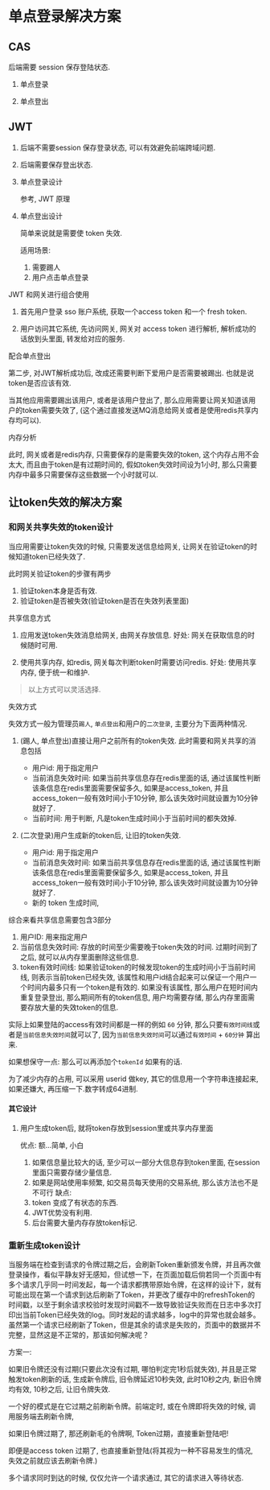 # 单点登录解决方案

## CAS

后端需要 session 保存登陆状态.

1. 单点登录


2. 单点登出


## JWT

1. 后端不需要session 保存登录状态, 可以有效避免前端跨域问题.
2. 后端需要保存登出状态.

1. 单点登录设计

   参考, JWT 原理

2. 单点登出设计

   简单来说就是需要使 token 失效.

   适用场景: 
      1. 需要踢人
      2. 用户点击单点登录

JWT 和网关进行组合使用

   1. 首先用户登录 sso 账户系统, 获取一个access token 和一个 fresh token.

   2. 用户访问其它系统, 先访问网关, 网关对 access token 进行解析, 解析成功的话放到头里面, 转发给对应的服务.

配合单点登出

   第二步, 对JWT解析成功后, 改成还需要判断下爱用户是否需要被踢出. 也就是说token是否应该有效.

   当其他应用需要踢出该用户, 或者是该用户登出了, 那么应用需要让网关知道该用户的token需要失效了, (这个通过直接发送MQ消息给网关或者是使用redis共享内存均可以).

内存分析

   此时, 网关或者是redis内存, 只需要保存的是需要失效的token, 这个内存占用不会太大, 而且由于token是有过期时间的, 假如token失效时间设为1小时, 那么只需要内存中最多只需要保存这些数据一个小时就可以.



## 让token失效的解决方案

### 和网关共享失效的token设计

当应用需要让token失效的时候, 只需要发送信息给网关, 让网关在验证token的时候知道token已经失效了.

   此时网关验证token的步骤有两步
   1. 验证token本身是否有效.
   2. 验证token是否被失效(验证token是否在失效列表里面)

共享信息方式

   1. 应用发送token失效消息给网关, 由网关存放信息.
      好处: 网关在获取信息的时候随时可用.

   2. 使用共享内存, 如redis, 网关每次判断token时需要访问redis.
      好处: 使用共享内存, 便于统一和维护.

   > 以上方式可以灵活选择.

失效方式

   失效方式一般为管理员`踢人`, `单点登出`和用户的`二次登录`, 主要分为下面两种情况.

   1. (踢人, 单点登出)直接让用户之前所有的token失效.
      此时需要和网关共享的消息包括
      - 用户id: 用于指定用户
      - 当前消息失效时间: 如果当前共享信息存在redis里面的话, 通过该属性判断该条信息在redis里面需要保留多久, 如果是access_token, 并且access_token一般有效时间小于10分钟, 那么该失效时间就设置为10分钟就好了.
      - 当前时间: 用于判断, 凡是token生成时间小于当前时间的都失效掉.

   2. (二次登录)用户生成新的token后, 让旧的token失效.
      - 用户id: 用于指定用户
      - 当前消息失效时间: 如果当前共享信息存在redis里面的话, 通过该属性判断该条信息在redis里面需要保留多久, 如果是access_token, 并且access_token一般有效时间小于10分钟, 那么该失效时间就设置为10分钟就好了.
      - 新的 token 生成时间, 

综合来看共享信息需要包含3部分

   1. 用户ID: 用来指定用户
   2. 当前信息失效时间: 存放的时间至少需要晚于token失效的时间. 过期时间到了之后, 就可以从内存里面删除这些信息.
   3. token有效时间线: 如果验证token的时候发现token的生成时间小于当前时间线, 则表示当前token已经失效, 该属性和用户id结合起来可以保证一个用户一个时间内最多只有一个token是有效的.
      如果没有该属性, 那么用户在短时间内重复登录登出, 那么期间所有的token信息, 用户均需要存储, 那么内存里面需要存放大量的失效token的信息.

   实际上如果登陆的access有效时间都是一样的例如 `60` 分钟, 那么只要`有效时间线`或者是`当前信息失效时间`就可以了, 因为`当前信息失效时间`可以通过`有效时间` + `60分钟` 算出来.

   如果想保守一点: 那么可以再添加个`tokenId` 如果有的话.

   为了减少内存的占用, 可以采用 userid 做key, 其它的信息用一个字符串连接起来, 如果还嫌大, 再压缩一下.数字转成64进制.

#### 其它设计

1. 用户生成token后, 就将token存放到session里或共享内存里面

   优点: 额...简单, 小白
      1. 如果信息量比较大的话, 至少可以一部分大信息存到token里面, 在session里面只需要存储少量信息.
      2. 如果是网站使用率频繁, 如交易员每天使用的交易系统, 那么该方法也不是不可行
   缺点: 
      1. token 变成了有状态的东西.
      2. JWT优势没有利用.
      3. 后台需要大量内存存放token标记.

### 重新生成token设计

当服务端在检查到请求的令牌过期之后，会刷新Token重新颁发令牌，并且再次做登录操作，看似平静友好无感知，但试想一下，在页面加载后倘若同一个页面中有多个请求几乎同一时间发起，每一个请求都携带原始令牌，在这样的设计下，就有可能出现在第一个请求到达后刷新了Token，并更改了缓存中的refreshToken的时间戳，以至于剩余请求校验时发现时间戳不一致导致验证失败而在日志中多次打印出当前Token已经失效的log。同时发起的请求越多，log中的异常也就会越多。虽然第一个请求已经刷新了Token，但是其余的请求是失败的，页面中的数据并不完整，显然这是不正常的，那该如何解决呢？

方案一: 

   如果旧令牌还没有过期(只要此次没有过期, 哪怕判定完1秒后就失效), 并且是正常触发token刷新的话, 生成新令牌后, 旧令牌延迟10秒失效, 此时10秒之内, 新旧令牌均有效, 10秒之后, 让旧令牌失效.

   一个好的模式是在它过期之前刷新令牌。前端定时, 或在令牌即将失效的时候, 调用服务端去刷新令牌, 

   如果旧令牌过期了, 那还刷新毛的令牌啊, Token过期，直接重新登陆吧!

   即便是access token 过期了, 也直接重新登陆(将其视为一种不容易发生的情况, 失效之前就应该去刷新令牌.)

   多个请求同时到达的时候, 仅仅允许一个请求通过, 其它的请求进入等待状态.
